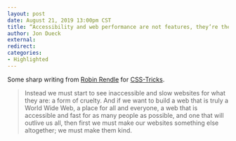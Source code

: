 ```yaml
---
layout: post
date: August 21, 2019 13:00pm CST
title: “Accessibility and web performance are not features, they’re the baseline”
author: Jon Dueck
external:
redirect:
categories:
- Highlighted
---
```


Some sharp writing from [Robin Rendle](https://www.robinrendle.com) for [CSS-Tricks](https://css-tricks.com/accessibility-and-web-performance-are-not-features-theyre-the-baseline/).

> Instead we must start to see inaccessible and slow websites for what they are: a form of cruelty. And if we want to build a web that is truly a World Wide Web, a place for all and everyone, a web that is accessible and fast for as many people as possible, and one that will outlive us all, then first we must make our websites something else altogether; we must make them kind.
